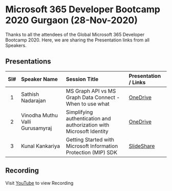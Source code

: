 # Microsoft 365 Developer Bootcamp 2020 Gurgaon (28-Nov-2020) 

Thanks to all the attendees of the Global Microsoft 365 Developer Bootcamp 2020.  Here, we are sharing the Presentation links from all Speakers. 

## Presentations

| Sl# | Speaker Name | Session Title | Presentation / Links |
|:---:|:-----------|:---------|:------------|
| 1 | Sathish Nadarajan | MS Graph API vs MS Graph Data Connect - When to use what | [OneDrive](https://onedrive.com  "PowerPoint on OneDrive")  |
| 2 | Vinodha Muthu Valli Gurusamyraj | Simplifying authentication and authorization with Microsoft Identity | [OneDrive](https://jijitechnologies-my.sharepoint.com/:p:/p/vinodha/EUbKlGSfhJhKs5MQHM92R0cBy_leVvSj9lp7mHFq6vVtqw?e=FVRMdJ&fbclid=IwAR1O2vB80xGuxGQS1LLZWmjU1Egckfi3I3kXwzurl72AOXckYn5mmixJwPw "Presentation on OneDrive")  |
| 3 | Kunal Kankariya | Getting Started with Microsoft Information Protection (MIP) SDK | [SlideShare](https://www.slideshare.net  "Presentation on SlideShare")  |

## Recording

Visit [YouTube](https://www.youtube.com "Recording") to view Recording
